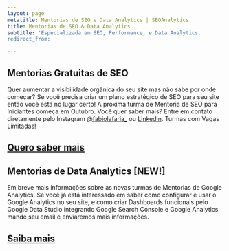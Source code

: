 ```yaml
---
layout: page
metatitle: Mentorias de SEO e Data Analytics | SEOAnalytics
title: Mentorias de SEO & Data Analytics
subtitle: 'Especializada em SEO, Performance, e Data Analytics.
redirect_from:

---
```


## Mentorias Gratuitas de SEO

Quer aumentar a visibilidade orgânica do seu site mas não sabe por onde começar? Se você precisa criar um plano estratégico de SEO para seu site então você está no lugar certo! A próxima turma de Mentoria de SEO para Iniciantes começa em Outubro. Você quer saber mais? Entre em contato diretamente pelo Instagram <a href="https://www.instagram.com/fabiolafaria_/">@fabiolafaria_</a> ou <a href="https://www.linkedin.com/in/fabiolafaria/">Linkedin</a>. Turmas com Vagas Limitadas!

<div class="mw6 center tc contactbox"><h2><a class="no-underline tcblack" href="mailto:contato@seoanalytics.com.br">Quero saber mais</a></h2></div>




## Mentorias de Data Analytics [NEW!]

Em breve mais informações sobre as novas turmas de Mentorias de Google Analytics. Se você já está interessado em saber como configurar e usar o Google Analytics no seu site, e como criar  Dashboards funcionais pelo Google Data Studio integrando Google Search Console e Google Analytics mande seu email e enviaremos mais informações.

<div class="mw6 center tc contactbox"><h2><a class="no-underline tcblack" href="mailto:contato@seoanalytics.com.br">Saiba mais</a></h2></div>
